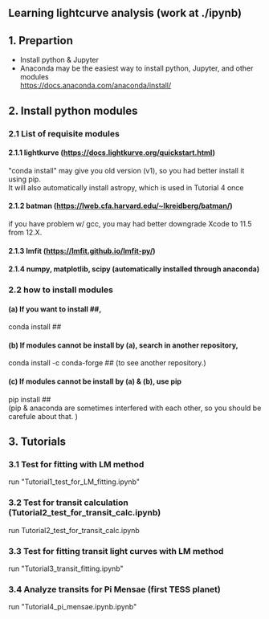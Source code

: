 ## Learning lightcurve analysis (work at ./ipynb)

## 1. Prepartion
-  Install python & Jupyter  
-  Anaconda may be the easiest way to install python, Jupyter, and other modules  
https://docs.anaconda.com/anaconda/install/


## 2. Install python modules
### 2.1 List of requisite modules
#### 2.1.1 lightkurve (https://docs.lightkurve.org/quickstart.html)  
"conda install" may give you old version (v1), so you had better install it using pip.  
It will also automatically install astropy, which is used in Tutorial 4 once
#### 2.1.2 batman (https://lweb.cfa.harvard.edu/~lkreidberg/batman/)  
if you have problem w/ gcc, you may had better downgrade Xcode to 11.5 from 12.X. 
#### 2.1.3 lmfit (https://lmfit.github.io/lmfit-py/)  
#### 2.1.4 numpy, matplotlib, scipy **(automatically installed through anaconda)**

### 2.2 how to install modules
#### (a) If you want to install ##,  
conda install ## 

#### (b) If modules cannot be install by (a), search in another repository,  
conda install -c conda-forge ## (to see another repository.)  
 
#### (c) If modules cannot be install by (a) & (b), use pip
pip install ##  
(pip & anaconda are sometimes interfered with each other, so you should be carefule about that. )

## 3. Tutorials
### 3.1 Test for fitting with LM method 
run "Tutorial1_test_for_LM_fitting.ipynb"
### 3.2 Test for transit calculation (Tutorial2_test_for_transit_calc.ipynb)
run Tutorial2_test_for_transit_calc.ipynb
### 3.3 Test for fitting transit light curves with LM method  
run "Tutorial3_transit_fitting.ipynb"
### 3.4 Analyze transits for Pi Mensae (first TESS planet)
run "Tutorial4_pi_mensae.ipynb.ipynb"
